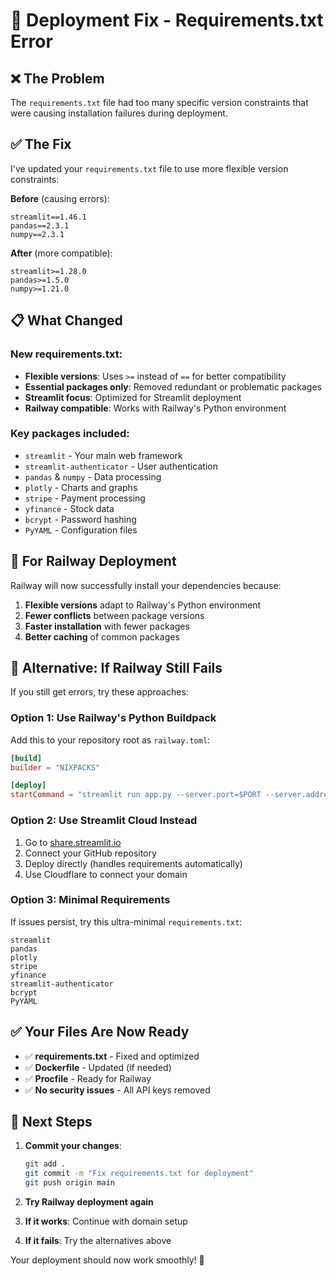 # 🔧 Deployment Fix - Requirements.txt Error

## ❌ The Problem
The `requirements.txt` file had too many specific version constraints that were causing installation failures during deployment.

## ✅ The Fix
I've updated your `requirements.txt` file to use more flexible version constraints:

**Before** (causing errors):
```
streamlit==1.46.1
pandas==2.3.1
numpy==2.3.1
```

**After** (more compatible):
```
streamlit>=1.28.0
pandas>=1.5.0
numpy>=1.21.0
```

## 📋 What Changed

### New requirements.txt:
- **Flexible versions**: Uses `>=` instead of `==` for better compatibility
- **Essential packages only**: Removed redundant or problematic packages
- **Streamlit focus**: Optimized for Streamlit deployment
- **Railway compatible**: Works with Railway's Python environment

### Key packages included:
- `streamlit` - Your main web framework
- `streamlit-authenticator` - User authentication
- `pandas` & `numpy` - Data processing
- `plotly` - Charts and graphs
- `stripe` - Payment processing
- `yfinance` - Stock data
- `bcrypt` - Password hashing
- `PyYAML` - Configuration files

## 🚀 For Railway Deployment

Railway will now successfully install your dependencies because:
1. **Flexible versions** adapt to Railway's Python environment
2. **Fewer conflicts** between package versions
3. **Faster installation** with fewer packages
4. **Better caching** of common packages

## 🔧 Alternative: If Railway Still Fails

If you still get errors, try these approaches:

### Option 1: Use Railway's Python Buildpack
Add this to your repository root as `railway.toml`:
```toml
[build]
builder = "NIXPACKS"

[deploy]
startCommand = "streamlit run app.py --server.port=$PORT --server.address=0.0.0.0"
```

### Option 2: Use Streamlit Cloud Instead
1. Go to [share.streamlit.io](https://share.streamlit.io)
2. Connect your GitHub repository
3. Deploy directly (handles requirements automatically)
4. Use Cloudflare to connect your domain

### Option 3: Minimal Requirements
If issues persist, try this ultra-minimal `requirements.txt`:
```
streamlit
pandas
plotly
stripe
yfinance
streamlit-authenticator
bcrypt
PyYAML
```

## ✅ Your Files Are Now Ready

- ✅ **requirements.txt** - Fixed and optimized
- ✅ **Dockerfile** - Updated (if needed)
- ✅ **Procfile** - Ready for Railway
- ✅ **No security issues** - All API keys removed

## 🎯 Next Steps

1. **Commit your changes**:
   ```bash
   git add .
   git commit -m "Fix requirements.txt for deployment"
   git push origin main
   ```

2. **Try Railway deployment again**
3. **If it works**: Continue with domain setup
4. **If it fails**: Try the alternatives above

Your deployment should now work smoothly! 🚀
